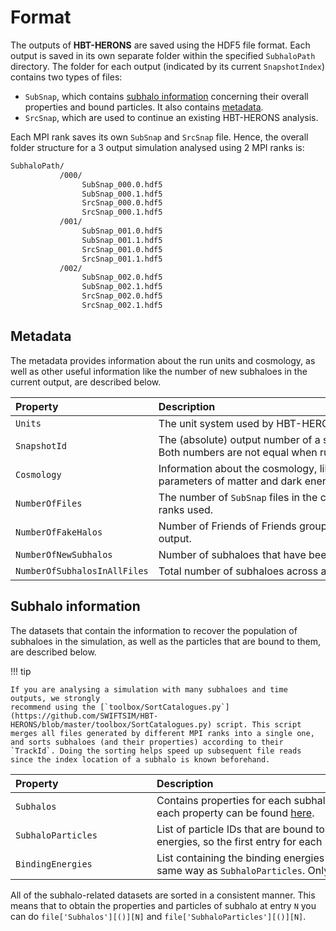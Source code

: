 # Format

The outputs of **HBT-HERONS** are saved using the HDF5 file format. Each output is saved in its own separate folder within the specified `SubhaloPath` directory. The folder for each output (indicated by its current `SnapshotIndex`) contains two types of files:

* `SubSnap`, which contains [subhalo information](#subhalo-information) concerning their overall properties and bound particles. It also contains [metadata](#metadata).
* `SrcSnap`, which are used to continue an existing HBT-HERONS analysis.

Each MPI rank saves its own `SubSnap` and `SrcSnap` file. Hence, the overall folder structure for a 3 output simulation analysed using 2 MPI ranks is:

```bash
SubhaloPath/
           /000/
                SubSnap_000.0.hdf5
                SubSnap_000.1.hdf5
                SrcSnap_000.0.hdf5
                SrcSnap_000.1.hdf5
           /001/
                SubSnap_001.0.hdf5
                SubSnap_001.1.hdf5
                SrcSnap_001.0.hdf5
                SrcSnap_001.1.hdf5
           /002/
                SubSnap_002.0.hdf5
                SubSnap_002.1.hdf5
                SrcSnap_002.0.hdf5
                SrcSnap_002.1.hdf5
```

## Metadata

The metadata provides information about the run units and cosmology, as well as other useful information like the number of new subhaloes in the current output, are described below.

| <div style="width:210px">Property</div> | <div style="width:750px">Description</div>                             |
| :------------------------------------- | :-------------------------------------------------------------------------------------------------------------------------------------------------- |
|             `Units`             | The unit system used by HBT-HERONS, internally and in its output. |
|             `SnapshotId`             | The (absolute) output number of a simulation corresponding to the current HBT-HERONS output. Both numbers are not equal when running HBT-HERONS on a subset of simulation outputs. |
|                `Cosmology`                 | Information about the cosmology, like the Hubble parameter,  expansion factor, and the density parameters of matter and dark energy.                                                                                                 |
|              `NumberOfFiles`               | The number of `SubSnap` files in the current HBT-HERONS output, which equals the number of MPI ranks used.                                                     |
|                `NumberOfFakeHalos`                 | Number of Friends of Friends groups that do not have any self-bound subhaloes in the current output. |
|              `NumberOfNewSubhalos`               | Number of subhaloes that have been identified for the first time in the current output.                                                       |
|             `NumberOfSubhalosInAllFiles`              | Total number of subhaloes across all files in the current output.                                                                             |

## Subhalo information 

The datasets that contain the information to recover the population of subhaloes in the simulation, as well as the particles that are bound to them, are described below.

!!! tip
    
    If you are analysing a simulation with many subhaloes and time outputs, we strongly
    recommend using the [`toolbox/SortCatalogues.py`](https://github.com/SWIFTSIM/HBT-HERONS/blob/master/toolbox/SortCatalogues.py) script. This script merges all files generated by different MPI ranks into a single one, and sorts subhaloes (and their properties) according to their `TrackId`. Doing the sorting helps speed up subsequent file reads since the index location of a subhalo is known beforehand.

| <div style="width:210px">Property</div> | <div style="width:750px">Description</div>                             |
| :------------------------------------- | :-------------------------------------------------------------------------------------------------------------------------------------------------- |
|             `Subhalos`             | Contains properties for each subhalo computed using the particles bound to it. A description of each property can be found [here](../outputs/subhalo_properties.md). |
|             `SubhaloParticles`             | List of particle IDs that are bound to a subhalo. The IDs are sorted according to their binding energies, so the first entry for each subhalo is the most bound particle.  |
|             `BindingEnergies`              | List containing the binding energies of each particle that is bound to a subhalo. It is sorted in the same way as `SubhaloParticles`. Only saved if `SaveBoundParticleBindingEnergies` is `1`. |

All of the subhalo-related datasets are sorted in a consistent manner. This means that to obtain the properties  and particles of subhalo at entry `N` you can do `file['Subhalos'][()][N]` and `file['SubhaloParticles'][()][N]`.